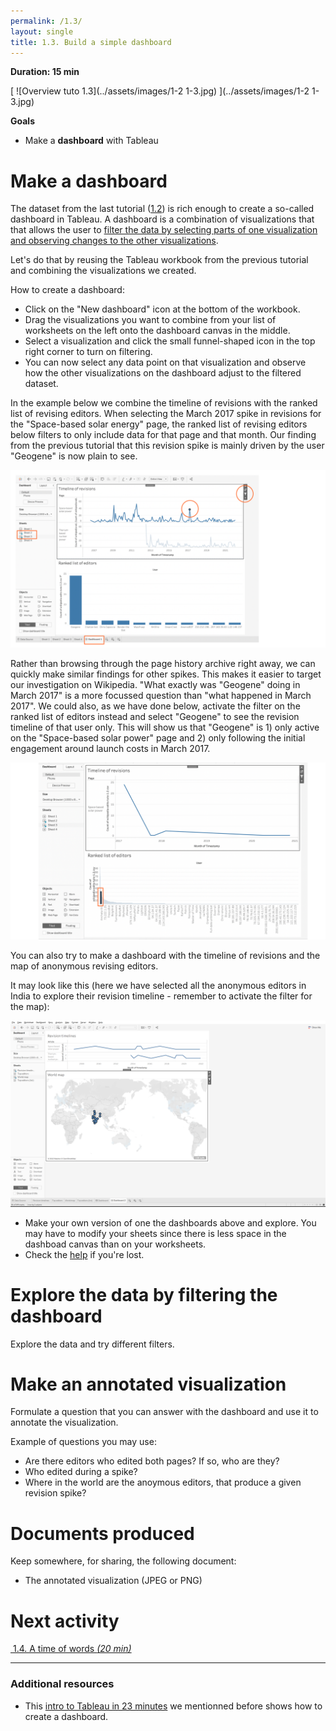 ```yaml
---
permalink: /1.3/
layout: single
title: 1.3. Build a simple dashboard
---
```


**Duration: 15 min**

[
	![Overview tuto 1.3](../assets/images/1-2 1-3.jpg)
](../assets/images/1-2 1-3.jpg)

**Goals**
* Make a **dashboard** with Tableau

# Make a dashboard

The dataset from the last tutorial ([1.2](../1.2/)) is rich enough to create a so-called dashboard in Tableau. A dashboard is a combination of visualizations that that allows the user to [filter the data by selecting parts of one visualization and observing changes to the other visualizations](https://help.tableau.com/current/pro/desktop/en-us/dashboards_create.htm#add-interactivity).

Let's do that by reusing the Tableau workbook from the previous tutorial and combining the visualizations we created.

How to create a dashboard:
* Click on the "New dashboard" icon at the bottom of the workbook.
* Drag the visualizations you want to combine from your list of worksheets on the left onto the dashboard canvas in the middle. 
* Select a visualization and click the small funnel-shaped icon in the top right corner to turn on filtering.
* You can now select any data point on that visualization and observe how the other visualizations on the dashboard adjust to the filtered dataset.

In the example below we combine the timeline of revisions with the ranked list of revising editors. When selecting the March 2017 spike in revisions for the "Space-based solar energy" page, the ranked list of revising editors below filters to only include data for that page and that month. Our finding from the previous tutorial that this revision spike is mainly driven by the user "Geogene" is now plain to see. 


[
	![Overview tuto 1.3](../assets/images/1-3/MappingControversies_TutorialScreenshots_FirstDashboard.svg)](../assets/images/1-3/MappingControversies_TutorialScreenshots_FirstDashboard.svg)

Rather than browsing through the page history archive right away, we can quickly make similar findings for other spikes. This makes it easier to target our investigation on Wikipedia. "What exactly was "Geogene" doing in March 2017" is a more focussed question than "what happened in March 2017". We could also, as we have done below, activate the filter on the ranked list of editors instead and select "Geogene" to see the revision timeline of that user only. This will show us that "Geogene" is 1) only active on the "Space-based solar power" page and 2) only following the initial engagement around launch costs in March 2017. 

[
	![Overview tuto 1.3](../assets/images/1-3/MappingControversies_TutorialScreenshots_FirstDashboard2.svg)](../assets/images/1-3/MappingControversies_TutorialScreenshots_FirstDashboard2.svg)


You can also try to make a dashboard with the timeline of revisions and the map of anonymous revising editors. 

It may look like this (here we have selected all the anonymous editors in India to explore their revision timeline - remember to activate the filter for the map):

[
	![Dashboard](../assets/images/1-3/Dashboard-2.png)
](../assets/images/1-3/Dashboard-2.png)

* Make your own version of one the dashboards above and explore. You may have to modify your sheets since there is less space in the dashboad canvas than on your worksheets. 
* Check the [help](https://help.tableau.com/current/pro/desktop/en-us/dashboards_create.htm#create-a-dashboard-and-add-or-replace-sheets) if you're lost.

# Explore the data by filtering the dashboard 

Explore the data and try different filters.


# Make an annotated visualization

Formulate a question that you can answer with the dashboard and use it to annotate the visualization.

Example of questions you may use:
* Are there editors who edited both pages? If so, who are they?
* Who edited during a spike?
* Where in the world are the anoymous editors, that produce a given revision spike?


# Documents produced

Keep somewhere, for sharing, the following document:
* The annotated visualization (JPEG or PNG)

# Next activity

[<i class="fas fa-forward"></i>&nbsp;1.4. A time of words *(20 min)*](../1.4/)

---

### Additional resources

* This [intro to Tableau in 23 minutes](https://www.youtube.com/watch?v=jEgVto5QME8) we mentionned before shows how to create a dashboard.